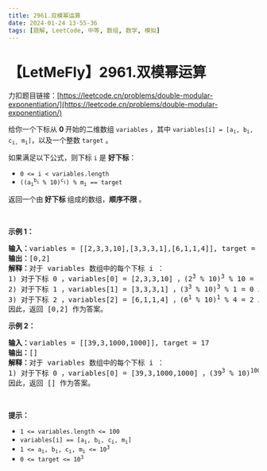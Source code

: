 ```yaml
---
title: 2961.双模幂运算
date: 2024-01-24 13-55-36
tags: [题解, LeetCode, 中等, 数组, 数学, 模拟]
---
```


# 【LetMeFly】2961.双模幂运算

力扣题目链接：[https://leetcode.cn/problems/double-modular-exponentiation/](https://leetcode.cn/problems/double-modular-exponentiation/)

<p>给你一个下标从 <strong>0 </strong>开始的二维数组 <code>variables</code> ，其中 <code>variables[i] = [a<sub>i</sub>, b<sub>i</sub>, c<sub>i,</sub> m<sub>i</sub>]</code>，以及一个整数 <code>target</code> 。</p>

<p>如果满足以下公式，则下标 <code>i</code> 是 <strong>好下标</strong>：</p>

<ul>
	<li><code>0 &lt;= i &lt; variables.length</code></li>
	<li><code>((a<sub>i</sub><sup>b<sub>i</sub></sup> % 10)<sup>c<sub>i</sub></sup>) % m<sub>i</sub> == target</code></li>
</ul>

<p>返回一个由<strong> 好下标 </strong>组成的数组，<strong>顺序不限</strong> 。</p>

<p>&nbsp;</p>

<p><strong class="example">示例 1：</strong></p>

<pre>
<strong>输入：</strong>variables = [[2,3,3,10],[3,3,3,1],[6,1,1,4]], target = 2
<strong>输出：</strong>[0,2]
<strong>解释：</strong>对于 variables 数组中的每个下标 i ：
1) 对于下标 0 ，variables[0] = [2,3,3,10] ，(2<sup>3</sup> % 10)<sup>3</sup> % 10 = 2 。
2) 对于下标 1 ，variables[1] = [3,3,3,1] ，(3<sup>3</sup> % 10)<sup>3</sup> % 1 = 0 。
3) 对于下标 2 ，variables[2] = [6,1,1,4] ，(6<sup>1</sup> % 10)<sup>1</sup> % 4 = 2 。
因此，返回 [0,2] 作为答案。
</pre>

<p><strong class="example">示例 2：</strong></p>

<pre>
<strong>输入：</strong>variables = [[39,3,1000,1000]], target = 17
<strong>输出：</strong>[]
<strong>解释：</strong>对于 variables 数组中的每个下标 i ：
1) 对于下标 0 ，variables[0] = [39,3,1000,1000] ，(39<sup>3</sup> % 10)<sup>1000</sup> % 1000 = 1 。
因此，返回 [] 作为答案。
</pre>

<p>&nbsp;</p>

<p><strong>提示：</strong></p>

<ul>
	<li><code>1 &lt;= variables.length &lt;= 100</code></li>
	<li><code>variables[i] == [a<sub>i</sub>, b<sub>i</sub>, c<sub>i</sub>, m<sub>i</sub>]</code></li>
	<li><code>1 &lt;= a<sub>i</sub>, b<sub>i</sub>, c<sub>i</sub>, m<sub>i</sub> &lt;= 10<sup>3</sup></code></li>
	<li><code><font face="monospace">0 &lt;= target &lt;= 10<sup>3</sup></font></code></li>
</ul>


    